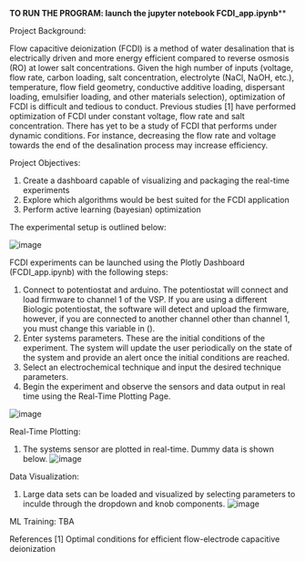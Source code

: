 **TO RUN THE PROGRAM: launch the jupyter notebook FCDI_app.ipynb****

Project Background:

Flow capacitive deionization (FCDI) is a method of water desalination that is electrically driven and more energy efficient compared to reverse osmosis (RO) at lower salt concentrations. Given the high number of inputs (voltage, flow rate, carbon loading, salt concentration, electrolyte (NaCl, NaOH, etc.), temperature, flow field geometry, conductive additive loading, dispersant loading, emulsifier loading, and other materials selection), optimization of FCDI is difficult and tedious to conduct. Previous studies [1] have performed optimization of FCDI under constant voltage, flow rate and salt concentration. There has yet to be a study of FCDI that performs under dynamic conditions. For instance, decreasing the flow rate and voltage towards the end of the desalination process may increase efficiency. 

Project Objectives:
1) Create a dashboard capable of visualizing and packaging the real-time experiments
2) Explore which algorithms would be best suited for the FCDI application
3) Perform active learning (bayesian) optimization

The experimental setup is outlined below: 

![image](https://user-images.githubusercontent.com/14908470/205165257-d47d0086-d475-4ed7-9620-349fa3a55e2a.png)

FCDI experiments can be launched using the Plotly Dashboard (FCDI_app.ipynb) with the following steps:
1) Connect to potentiostat and arduino. The potentiostat will connect and load firmware to channel 1 of the VSP. If you are using a different Biologic potentiostat, the software will detect and upload the firmware, however, if you are connected to another channel other than channel 1, you must change this variable in (). 
2) Enter systems parameters. These are the initial conditions of the experiment. The system will update the user periodically on the state of the system and provide an alert once the initial conditions are reached. 
3) Select an electrochemical technique and input the desired technique parameters. 
4) Begin the experiment and observe the sensors and data output in real time using the Real-Time Plotting Page. 

![image](https://user-images.githubusercontent.com/14908470/205166546-9417acfd-fbaf-482a-bba2-340c2cfeb121.png)

Real-Time Plotting:
1) The systems sensor are plotted in real-time. Dummy data is shown below. 
![image](https://user-images.githubusercontent.com/14908470/205167638-b0dc380c-70f8-457c-ab42-527acf94f982.png)

Data Visualization:
1) Large data sets can be loaded and visualized by selecting parameters to inculde through the dropdown and knob components. 
![image](https://user-images.githubusercontent.com/14908470/205167924-786b3eca-3158-4810-8983-b1ca6036bf3a.png)


ML Training:
TBA 





References
[1] Optimal conditions for efficient flow-electrode capacitive deionization
